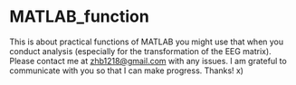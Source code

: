 # MATLAB_function
This is about practical functions of MATLAB you might use that when you conduct analysis (especially for the transformation of the EEG matrix).
Please contact me at zhb1218@gmail.com with any issues. I am grateful to communicate with you so that I can make progress. Thanks! x)

